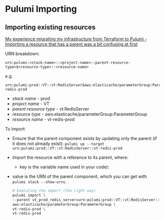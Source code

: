 # Pulumi Importing

## Importing existing resources

[My experience migrating my infrastructure from Terraform to Pulumi - Importing a resource that has a parent was a bit confusing at first](https://blog.ekik.org/my-experience-migrating-my-infrastructure-from-terraform-to-pulumi)

URN breakdown:

```
urn:pulumi:<stack-name>::<project-name>::parent-resource-type>$<resource-type>::<resource-name>
```

e.g.

```
urn:pulumi:prod::VT::vt:RedisServer$aws:elasticache/parameterGroup:ParameterGroup::vt-redis-prod
```

* *stack name* - prod
* *project name* - VT
* *parent resource type* - vt:RedisServer
* *resource type* - aws:elasticache/parameterGroup:ParameterGroup
* *resource name* - vt-redis-prod

To import:

* Ensure that the parent component exists by updating only the parent (if it does not already exist): `pulumi up --target urn:pulumi:prod::VT::vt:RedisServer::vt-redis-prod`
* Import the resource with a reference to its parent, where:
  * key is the variable name used in your code):
* value is the URN of the parent component, which you can get with `pulumi stack --show-urns`.

    ```bash
    # Executing the import (the right way)
    pulumi import \
    --parent vt_prod_redis_server=urn:pulumi:prod::VT::vt:RedisServer::vt-redis-prod \
    aws:elasticache/parameterGroup:ParameterGroup \
    vt-redis-prod \
    vt-redis-prod
    ```